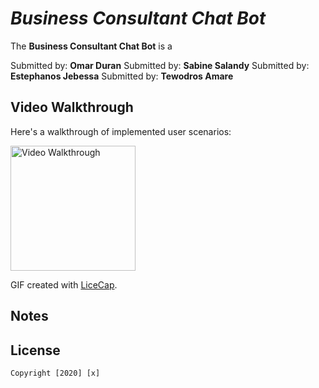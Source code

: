 # *Business Consultant Chat Bot*

The **Business Consultant Chat Bot** is a

Submitted by: **Omar Duran**
Submitted by: **Sabine Salandy**
Submitted by: **Estephanos Jebessa**
Submitted by: **Tewodros Amare**
 
## Video Walkthrough

Here's a walkthrough of implemented user scenarios:

<img src='TodoWalkThrough.gif' title='Video Walkthrough' width='200' alt='Video Walkthrough' />

GIF created with [LiceCap](http://www.cockos.com/licecap/).

## Notes



## License

    Copyright [2020] [x]
